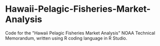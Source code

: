 # Hawaii-Pelagic-Fisheries-Market-Analysis
Code for the "Hawaii Pelagic Fisheries Market Analysis" NOAA Technical Memorandum, written using R coding language in R Studio.
